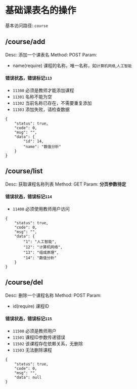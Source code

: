 # 基础课表名的操作
基本访问路径: `course`

## /course/add
Desc: 添加一个课表名
Method: POST
Param:
* name(require) 课程的名称，唯一名称，如`计算机网络`,`人工智能`

#### 错误状态，错误标记`113`
* `11300` 必须是教师才能添加课程
* `11301` 名称不能为空
* `11302` 当前名称已存在，不需要重复添加
* `11303` 添加失败，请检查数据



```
{
	"status": true,
	"code": 0,
	"msg": "",
	"data": {
		"id": 14,
		"name": "数值分析"
	}
}
```

## /course/list
Desc: 获取课程名称列表
Method: GET
Param: __分页参数待定__

#### 错误状态，错误标记`114`
* `11400` 必须使用教师用户访问



```
{
	"status": true,
	"code": 0,
	"msg": "",
	"data": {
		"1": "人工智能",
		"12": "计算机网络",
		"13": "组成原理",
		"14": "数值分析"
	}
}
```

## /course/del
Desc: 删除一个课程名称
Method: POST
Param:
* id(require) 课程ID

#### 错误状态，错误标记`115`
* `11500` 必须是教师用户
* `11501` 课程ID参数传递错误
* `11502` 该课程存在依赖关系，无删除
* `11503` 无法删除课程



```
{
	"status": true,
	"code": 0,
	"msg": "",
	"data": null
}
```
